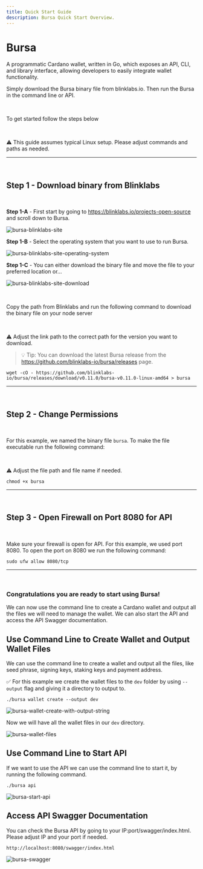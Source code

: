 ```yaml
---
title: Quick Start Guide
description: Bursa Quick Start Overview.
---
```


# Bursa

A programmatic Cardano wallet, written in Go, which exposes an API, CLI, and library interface, allowing developers to easily integrate wallet functionality.

Simply download the Bursa binary file from blinklabs.io. Then run the Bursa in the command line or API.

<br>

To get started follow the steps below

<br>

⚠️ This guide assumes typical Linux setup. Please adjust commands and paths as needed.

***

<br>

## Step 1 - Download binary from Blinklabs  
<br>

**Step 1-A** - First start by going to <a href="https://blinklabs.io/projects-open-source" target="_blank">https://blinklabs.io/projects-open-source</a> and scroll down to Bursa.



![bursa-blinklabs-site](/bursa-blinklabs-site.png)
<br>


**Step 1-B** - Select the operating system that you want to use to run Bursa.  

![bursa-blinklabs-site-operating-system](/bursa-blinklabs-site-operating-system.png)
<br>

**Step 1-C** - You can either download the binary file and move the file to your preferred location or...  

![bursa-blinklabs-site-download](/bursa-blinklabs-site-download.png)

<br>

Copy the path from Blinklabs and run the following command to download the binary file on your node server  

<br>

⚠️ Adjust the link path to the correct path for the version you want to download. 

> 💡 Tip: You can download the latest Bursa release from the https://github.com/blinklabs-io/bursa/releases page.

```
wget -cO - https://github.com/blinklabs-io/bursa/releases/download/v0.11.0/bursa-v0.11.0-linux-amd64 > bursa
```

***

<br>



## Step 2 - Change Permissions

<br>

For this example, we named the binary file `bursa`. To make the file executable run the following command:

<br>

⚠️ Adjust the file path and file name if needed. 

```
chmod +x bursa
```

***

<br>



## Step 3 - Open Firewall on Port 8080 for API

<br>

Make sure your firewall is open for API. For this example, we used port 8080. To open the port on 8080 we run the following command:

```
sudo ufw allow 8080/tcp
```

***

<br>

### Congratulations you are ready to start using Bursa!

We can now use the command line to create a Cardano wallet and output all the files we will need to manage the wallet. We can also start the API and access the API Swagger documentation.

## Use Command Line to Create Wallet and Output Wallet Files

We can use the command line to create a wallet and output all the files, like seed phrase, signing keys, staking keys and payment address.

✅ For this example we create the wallet files to the `dev` folder by using `--output` flag and giving it a directory to output to.

```
./bursa wallet create --output dev
```

![bursa-wallet-create-with-output-string](/bursa-wallet-create-with-output-string.png)

Now we will have all the wallet files in our `dev` directory.

![bursa-wallet-files](/bursa-wallet-files.png)

## Use Command Line to Start API

If we want to use the API we can use the command line to start it, by running the following command.

```
./bursa api
```

![bursa-start-api](/bursa-start-api.png)

## Access API Swagger Documentation

You can check the Bursa API by going to your IP:port/swagger/index.html. Please adjust IP and your port if needed.

```
http://localhost:8080/swagger/index.html
```

![bursa-swagger](/bursa-swagger.png)
